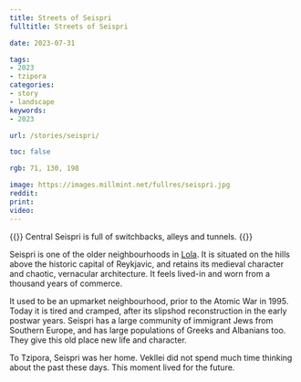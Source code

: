 ```yaml
---
title: Streets of Seispri
fulltitle: Streets of Seispri

date: 2023-07-31

tags:
- 2023
- tzipora
categories:
- story
- landscape
keywords:
- 2023

url: /stories/seispri/

toc: false

rgb: 71, 130, 198

image: https://images.millmint.net/fullres/seispri.jpg
reddit:
print:
video:
---
```

{{<note caption>}}
Central Seispri is full of switchbacks, alleys and tunnels.
{{</note>}}

Seispri is one of the older neighbourhoods in [Lola](/lola/). It is situated on the hills above the historic capital of Reykjavic, and retains its medieval character and chaotic, vernacular architecture. It feels lived-in and worn from a thousand years of commerce.

It used to be an upmarket neighbourhood, prior to the Atomic War in 1995. Today it is tired and cramped, after its slipshod reconstruction in the early postwar years. Seispri has a large community of immigrant Jews from Southern Europe, and has large populations of Greeks and Albanians too. They give this old place new life and character.

To Tzipora, Seispri was her home. Vekllei did not spend much time thinking about the past these days. This moment lived for the future.


